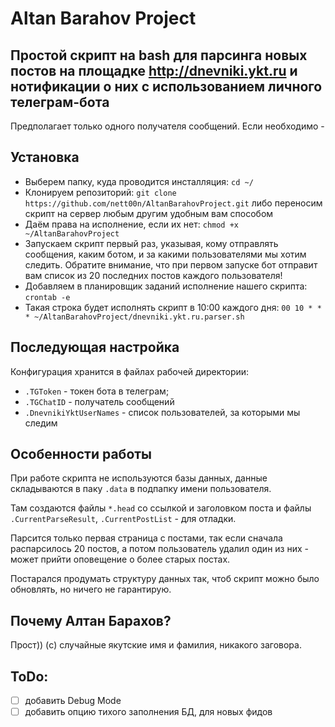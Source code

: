 # Altan Barahov Project

## Простой скрипт на bash для парсинга новых постов на площадке http://dnevniki.ykt.ru и нотификации о них с использованием личного телеграм-бота
Предполагает только одного получателя сообщений. Если необходимо - 

## Установка
* Выберем папку, куда проводится инсталляция: `cd ~/`
* Клонируем репозиторий: `git clone https://github.com/nett00n/AltanBarahovProject.git` либо переносим скрипт на сервер любым другим удобным вам способом
* Даём права на исполнение, если их нет: `chmod +x ~/AltanBarahovProject`
* Запускаем скрипт первый раз, указывая, кому отправлять сообщения, каким ботом, и за какими пользователями мы хотим следить. Обратите внимание, что при первом запуске бот отправит вам список из 20 последних постов каждого пользователя!
* Добавляем в планировщик заданий исполнение нашего скрипта: `crontab -e`
* Такая строка будет исполнять скрипт в 10:00 каждого дня: `00 10 * * * ~/AltanBarahovProject/dnevniki.ykt.ru.parser.sh`

## Последующая настройка
Конфигурация хранится в файлах рабочей директории:
* `.TGToken` - токен бота в телеграм;
* `.TGChatID` - получатель сообщений
* `.DnevnikiYktUserNames` - список пользователей, за которыми мы следим

## Особенности работы
При работе скрипта не используются базы данных, данные складываются в паку `.data` в подпапку имени пользователя.

Там создаются файлы `*.head` со ссылкой и заголовком поста и файлы `.CurrentParseResult`, `.CurrentPostList` - для  отладки.

Парсится только первая страница с постами, так если сначала распарсилось 20 постов, а потом пользователь удалил один из них - может прийти оповещение о более старых постах.

Постарался продумать структуру данных так, чтоб скрипт можно было обновлять, но ничего не гарантирую.

## Почему Алтан Барахов?
Прост)) (c)
случайные якутские имя и фамилия, никакого заговора.

## ToDo:
- [ ] добавить Debug Mode
- [ ] добавить опцию тихого заполнения БД, для новых фидов
